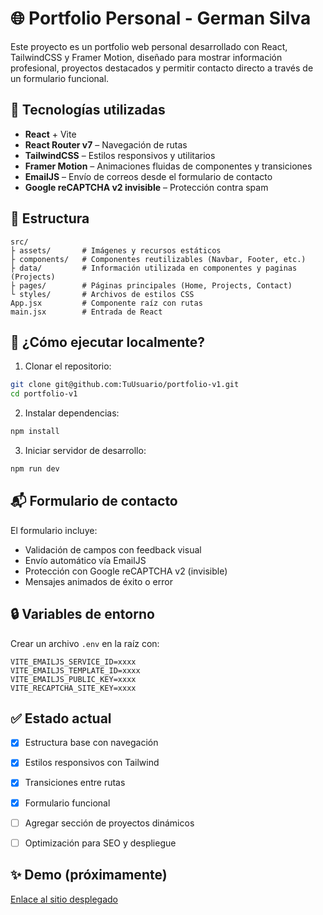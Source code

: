 # 🌐 Portfolio Personal - German Silva

Este proyecto es un portfolio web personal desarrollado con React, TailwindCSS y Framer Motion, diseñado para mostrar información profesional, proyectos destacados y permitir contacto directo a través de un formulario funcional.


## 🚀 Tecnologías utilizadas

- **React** + Vite
- **React Router v7** – Navegación de rutas
- **TailwindCSS** – Estilos responsivos y utilitarios
- **Framer Motion** – Animaciones fluidas de componentes y transiciones
- **EmailJS** – Envío de correos desde el formulario de contacto
- **Google reCAPTCHA v2 invisible** – Protección contra spam


## 📁 Estructura

```
src/
├ assets/       # Imágenes y recursos estáticos
├ components/   # Componentes reutilizables (Navbar, Footer, etc.)
├ data/         # Información utilizada en componentes y paginas (Projects)
├ pages/        # Páginas principales (Home, Projects, Contact)
└ styles/       # Archivos de estilos CSS
App.jsx         # Componente raíz con rutas
main.jsx        # Entrada de React
```


## 🧪 ¿Cómo ejecutar localmente?

1. Clonar el repositorio:

```bash
git clone git@github.com:TuUsuario/portfolio-v1.git
cd portfolio-v1
```

2. Instalar dependencias:

```bash
npm install
```

3. Iniciar servidor de desarrollo:

```bash
npm run dev
```


## 📬 Formulario de contacto

El formulario incluye:
- Validación de campos con feedback visual
- Envío automático vía EmailJS
- Protección con Google reCAPTCHA v2 (invisible)
- Mensajes animados de éxito o error


## 🔒 Variables de entorno

Crear un archivo `.env` en la raíz con:
```
VITE_EMAILJS_SERVICE_ID=xxxx
VITE_EMAILJS_TEMPLATE_ID=xxxx
VITE_EMAILJS_PUBLIC_KEY=xxxx
VITE_RECAPTCHA_SITE_KEY=xxxx
```


## ✅ Estado actual

- [x] Estructura base con navegación
- [x] Estilos responsivos con Tailwind
- [x] Transiciones entre rutas
- [x] Formulario funcional
- [ ] Agregar sección de proyectos dinámicos
- [ ] Optimización para SEO y despliegue


## ✨ Demo (próximamente)

[Enlace al sitio desplegado](https://...)